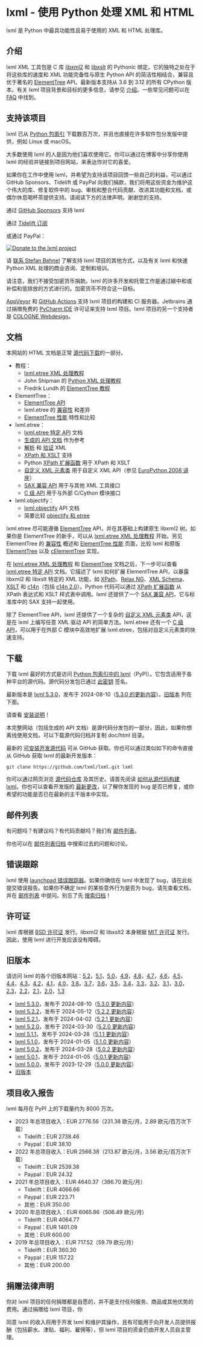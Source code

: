 # lxml - 使用 Python 处理 XML 和 HTML

lxml 是 Python 中最具功能性且易于使用的 XML 和 HTML 处理库。

## 介绍

lxml XML 工具包是 C 库 [libxml2](http://xmlsoft.org/) 和 [libxslt](http://xmlsoft.org/XSLT/) 的 Pythonic 绑定。它的独特之处在于将这些库的速度和 XML 功能完备性与原生 Python API 的简洁性相结合，兼容且优于著名的 [ElementTree](http://effbot.org/zone/element-index.htm) API。最新版本支持从 3.6 到 3.12 的所有 CPython 版本。有关 lxml 项目背景和目标的更多信息，请参见 [介绍](https://lxml.de/intro.html)。一些常见问题可以在 [FAQ](https://lxml.de/FAQ.html) 中找到。

## 支持该项目

lxml 已从 [Python 包索引](https://pypi.python.org/pypi/lxml) 下载数百万次，并且也直接在许多软件包分发版中提供，例如 Linux 或 macOS。

大多数使用 lxml 的人是因为他们喜欢使用它。你可以通过在博客中分享你使用 lxml 的经验并链接到项目网站，来表达你对它的喜爱。

如果你在工作中使用 lxml，并希望为支持该项目回馈一些自己的利益，可以通过 GitHub Sponsors、Tidelift 或 PayPal 向我们捐款，我们将用这些资金为维护这个伟大的库、修复软件中的 bug、审核和整合代码贡献、改进其功能和文档，或偶尔休息喝杯茶提供支持。请阅读下方的法律声明，谢谢您的支持。

通过 [GitHub Sponsors](https://github.com/users/scoder/sponsorship) 支持 lxml

通过 [Tidelift 订阅](https://tidelift.com/subscription/pkg/pypi-lxml)

或通过 PayPal：

[![Donate to the lxml project](https://lxml.de/paypal_btn_donateCC_LG.png)](https://www.paypal.com/cgi-bin/webscr?cmd=_s-xclick&hosted_button_id=R56JE3VCPDA9N)

请 [联系 Stefan Behnel](http://consulting.behnel.de/) 了解支持 lxml 项目的其他方式，以及有关 lxml 和快速 Python XML 处理的商业咨询、定制和培训。

请注意，我们不接受加密货币捐款。lxml 的许多开发和托管工作是通过碳中和或补偿和低排放的方式进行的。加密货币不符合这一目标。

[AppVeyor](https://www.appveyor.com/) 和 [GitHub Actions](https://docs.github.com/en/actions) 支持 lxml 项目的构建和 CI 服务器。Jetbrains 通过捐赠免费的 [PyCharm IDE](https://www.jetbrains.com/pycharm/) 许可证来支持 lxml 项目。lxml 项目的另一个支持者是 [COLOGNE Webdesign](https://www.colognewebdesign.de/)。

## 文档

本网站的 HTML 文档是正常 [源代码下载](https://lxml.de/index.html#download)的一部分。

-   教程：
    -   [lxml.etree XML 处理教程](https://lxml.de/tutorial.html)
    -   John Shipman 的 [Python XML 处理教程](https://web.archive.org/web/20110108100213/https://infohost.nmt.edu/tcc/help/pubs/pylxml/)
    -   Fredrik Lundh 的 [ElementTree 教程](https://web.archive.org/web/20200720191942/http://effbot.org:80/zone/element.htm)
-   ElementTree：
    -   [ElementTree API](http://effbot.org/zone/element-index.htm#documentation)
    -   lxml.etree 的 [兼容性](https://lxml.de/compatibility.html) 和差异
    -   [ElementTree 性能](https://lxml.de/performance.html) 特性和比较
-   lxml.etree：
    -   [lxml.etree 特定 API](https://lxml.de/api.html) 文档
    -   [生成的 API 文档](https://lxml.de/api/index.html) 作为参考
    -   [解析](https://lxml.de/parsing.html) 和 [验证](https://lxml.de/validation.html) XML
    -   [XPath 和 XSLT](https://lxml.de/xpathxslt.html) 支持
    -   Python [XPath 扩展函数](https://lxml.de/extensions.html) 用于 XPath 和 XSLT
    -   [自定义 XML 元素类](https://lxml.de/element_classes.html) 用于自定义 XML API（参见 [EuroPython 2008 讲座](https://lxml.de/s5/lxml-ep2008.html)）
    -   [SAX 兼容 API](https://lxml.de/sax.html) 用于与其他 XML 工具接口
    -   [C 级 API](https://lxml.de/capi.html) 用于与外部 C/Cython 模块接口
-   lxml.objectify：
    -   [lxml.objectify](https://lxml.de/objectify.html) API 文档
    -   简要比较 [objectify 和 etree](https://lxml.de/FAQ.html#what-is-the-difference-between-lxml-etree-and-lxml-objectify)

lxml.etree 尽可能遵循 [ElementTree](http://effbot.org/zone/element-index.htm) API，并在其基础上构建原生 libxml2 树。如果你是 ElementTree 的新手，可以从 [lxml.etree XML 处理教程](https://lxml.de/tutorial.html) 开始。另见 ElementTree 的 [兼容性](https://lxml.de/compatibility.html) 概述和 [ElementTree 性能](https://lxml.de/performance.html) 页面，比较 lxml 和原版 [ElementTree](http://effbot.org/zone/element-index.htm) 以及 [cElementTree](http://effbot.org/zone/celementtree.htm) 实现。

在 [lxml.etree XML 处理教程](https://lxml.de/tutorial.html) 和 [ElementTree](http://effbot.org/zone/element-index.htm) 文档之后，下一步可以查看 [lxml.etree 特定 API](https://lxml.de/api.html) 文档。它描述了 lxml 如何扩展 ElementTree API，以暴露 libxml2 和 libxslt 特定的 XML 功能，如 [XPath](https://www.w3.org/TR/xpath/)、[Relax NG](https://relaxng.org/)、[XML Schema](https://www.w3.org/XML/Schema)、[XSLT](https://www.w3.org/TR/xslt) 和 [c14n](https://www.w3.org/TR/xml-c14n)（包括 [c14n 2.0](https://www.w3.org/TR/xml-c14n2)）。Python 代码可以通过 [XPath 扩展函数](https://lxml.de/extensions.html) 从 XPath 表达式和 XSLT 样式表中调用。lxml 还提供了一个 [SAX 兼容 API](https://lxml.de/sax.html)，它与标准库中的 SAX 支持一起使用。

除了 ElementTree API，lxml 还提供了一个复杂的 [自定义 XML 元素类](https://lxml.de/element_classes.html) API，这是在 lxml 上编写任意 XML 驱动 API 的简单方法。lxml.etree 还有一个 [C 级 API](https://lxml.de/capi.html)，可以用于在外部 C 模块中高效地扩展 lxml.etree，包括对自定义元素类的快速支持。

## 下载

下载 lxml 最好的方式是访问 [Python 包索引中的 lxml](http://pypi.python.org/pypi/lxml/)（PyPI）。它包含适用于各种平台的源代码。源代码分发包已通过 [此密钥](https://lxml.de/index.htmlpubkey.asc) 签名。

最新版本是 [lxml 5.3.0](https://lxml.de/files/lxml-5.3.0.tgz)，发布于 2024-08-10（[5.3.0 的更新内容](https://lxml.de/changes-5.3.0.html)）。[旧版本](https://lxml.de/index.html##old-versions) 列在下面。

请查看 [安装说明](https://lxml.de/index.htmlinstallation.html)！

本完整网站（包括生成的 API 文档）是源代码分发包的一部分，因此，如果你想离线使用文档，可以下载源代码归档并复制 doc/html 目录。

最新的 [可安装开发源代码](https://github.com/lxml/lxml/archive/master.zip) 可从 GitHub 获取。你也可以通过类似如下的命令直接从 GitHub 获取 lxml 的最新开发版本：

```
git clone https://github.com/lxml/lxml.git lxml
```

你可以通过网页浏览 [源代码仓库](https://github.com/lxml/lxml/) 及其历史。请首先阅读 [如何从源代码构建 lxml](https://lxml.de/index.htmlbuild.html)。你也可以查看开发版的 [最新更改](https://github.com/lxml/lxml/blob/master/CHANGES.txt)，以了解你发现的 bug 是否已修复，或你希望的功能是否已在最新的主干版本中实现。

## 邮件列表

有问题吗？有建议吗？有代码贡献吗？我们有 [邮件列表](https://lxml.de/mailinglist/)。

你也可以在 [邮件列表归档](https://mail.python.org/archives/list/lxml@python.org/) 中搜索过去的问题和讨论。

## 错误跟踪

lxml 使用 [launchpad 错误跟踪器](https://launchpad.net/lxml/)。如果你确信在 lxml 中发现了 bug，请在此处提交错误报告。如果你不确定 lxml 的某些意外行为是否为 bug，请先查看文档，并在 [邮件列表](https://lxml.de/mailinglist/) 中提问。别忘了先 [搜索归档](https://mail.python.org/archives/list/lxml@python.org/)！

## 许可证

lxml 库根据 [BSD 许可证](https://github.com/lxml/lxml/blob/master/doc/licenses/BSD.txt) 发行。libxml2 和 libxslt2 本身根据 [MIT 许可证](https://opensource.org/licenses/mit-license.html) 发行。因此，使用 lxml 进行开发应该没有障碍。

## 旧版本

请访问 lxml 的各个旧版本网站：[5.2](https://lxml.de/5.2/)，[5.1](https://lxml.de/5.1/)，[5.0](https://lxml.de/5.0/)，[4.9](https://lxml.de/4.9/)，[4.8](https://lxml.de/4.8/)，[4.7](https://lxml.de/4.7/)，[4.6](https://lxml.de/4.6/)，[4.5](https://lxml.de/4.5/)，[4.4](https://lxml.de/4.4/)，[4.3](https://lxml.de/4.3/)，[4.2](https://lxml.de/4.2/)，[4.1](https://lxml.de/4.1/)，[4.0](https://lxml.de/4.0/)，[3.8](https://lxml.de/3.8/)，[3.7](https://lxml.de/3.7/)，[3.6](https://lxml.de/3.6/)，[3.5](https://lxml.de/3.5/)，[3.4](https://lxml.de/3.4/)，[3.3](https://lxml.de/3.3/)，[3.2](https://lxml.de/3.2/)，[3.1](https://lxml.de/3.1/)，[3.0](https://lxml.de/3.0/)，[2.3](https://lxml.de/2.3/)，[2.2](https://lxml.de/2.2/)，[2.1](https://lxml.de/2.1/)，[2.0](https://lxml.de/2.0/)，[1.3](https://lxml.de/1.3/)

-   [lxml 5.3.0](https://lxml.de/files/lxml-5.3.0.tgz)，发布于 2024-08-10（[5.3.0 更新内容](https://lxml.de/changes-5.3.0.html)）
-   [lxml 5.2.2](https://lxml.de/files/lxml-5.2.2.tgz)，发布于 2024-05-12（[5.2.2 更新内容](https://lxml.de/changes-5.2.2.html)）
-   [lxml 5.2.1](https://lxml.de/files/lxml-5.2.1.tgz)，发布于 2024-04-02（[5.2.1 更新内容](https://lxml.de/changes-5.2.1.html)）
-   [lxml 5.2.0](https://lxml.de/files/lxml-5.2.0.tgz)，发布于 2024-03-30（[5.2.0 更新内容](https://lxml.de/changes-5.2.0.html)）
-   [lxml 5.1.1](https://lxml.de/files/lxml-5.1.1.tgz)，发布于 2024-03-28（[5.1.1 更新内容](https://lxml.de/changes-5.1.1.html)）
-   [lxml 5.1.0](https://lxml.de/files/lxml-5.1.0.tgz)，发布于 2024-01-05（[5.1.0 更新内容](https://lxml.de/changes-5.1.0.html)）
-   [lxml 5.0.2](https://lxml.de/files/lxml-5.0.2.tgz)，发布于 2024-03-28（[5.0.2 更新内容](https://lxml.de/changes-5.0.2.html)）
-   [lxml 5.0.1](https://lxml.de/files/lxml-5.0.1.tgz)，发布于 2024-01-05（[5.0.1 更新内容](https://lxml.de/changes-5.0.1.html)）
-   [lxml 5.0.0](https://lxml.de/files/lxml-5.0.0.zip)，发布于 2023-12-29（[5.0.0 更新内容](https://lxml.de/changes-5.0.0.html)）
-   [旧版本](https://lxml.de/5.0/##old-versions)

## 项目收入报告

lxml 每月在 PyPI 上的下载量约为 8000 万次。

-   2023 年总项目收入：EUR 2776.56（231.38 欧元/月，2.89 欧元/百万次下载）
    -   Tidelift：EUR 2738.46
    -   Paypal：EUR 38.10
-   2022 年总项目收入：EUR 2566.38（213.87 欧元/月，3.56 欧元/百万次下载）
    -   Tidelift：EUR 2539.38
    -   Paypal：EUR 24.32
-   2021 年总项目收入：EUR 4640.37（386.70 欧元/月）
    -   Tidelift：EUR 4066.66
    -   Paypal：EUR 223.71
    -   其他：EUR 350.00
-   2020 年总项目收入：EUR 6065.86（506.49 欧元/月）
    -   Tidelift：EUR 4064.77
    -   Paypal：EUR 1401.09
    -   其他：EUR 600.00
-   2019 年总项目收入：EUR 717.52（59.79 欧元/月）
    -   Tidelift：EUR 360.30
    -   Paypal：EUR 157.22
    -   其他：EUR 200.00

## 捐赠法律声明

你对 lxml 项目的任何捐赠都是自愿的，并不是支付任何服务、商品或其他优势的费用。通过捐赠给 lxml 项目，你

同意 lxml 的收入将用于开发 lxml 和维护其操作，且有可能用于向开发人员提供报酬（包括薪水、津贴、福利、雇佣等），但 lxml 项目的资金仍由开发人员自主管理。